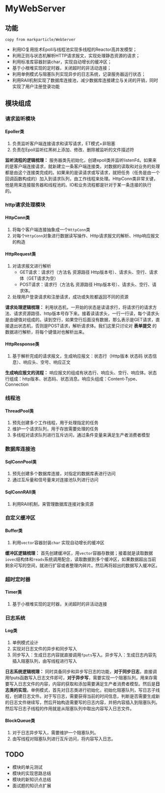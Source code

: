 # MyWebServer

## 功能 
`copy from markparticle/WebServer`
* 利用IO复用技术Epoll与线程池实现多线程的Reactor高并发模型；
* 利用正则与状态机解析HTTP请求报文，实现处理静态资源的请求；
* 利用标准库容器封装char，实现自动增长的缓冲区；
* 基于小根堆实现的定时器，关闭超时的非活动连接；
* 利用单例模式与阻塞队列实现异步的日志系统，记录服务器运行状态；
* 利用RAII机制实现了数据库连接池，减少数据库连接建立与关闭的开销，同时实现了用户注册登录功能
## 模块组成

### 请求监听模块
#### Epoller类

1. 负责监听客户端连接请求和读写请求，ET模式+非阻塞
2. 负责在Epoll监听红黑树上添加、修改、删除被监听的文件描述符

**监听流程的逻辑梳理：** 服务器类先初始化，创建epoll类并监听listenFd。如果来的是客户端连接请求，就新建立一条客户端连接类，对数据的读取和对业务的处理都是由这个连接类完成的。如果来的是读请求或写请求，就把任务（任务是由一个回调函数构成的）加入到请求队列，由工作线程来处理。HttpConn类非常关键，他是用来连接服务器和线程池的。IO和业务流程都是针对于某一条连接的执行的。
### http请求处理模块

#### HttpConn类
1. 将每个客户端连接抽象成一个`HttpConn`类
2. 对每个`HttpConn`对象进行数据读写操作、Http请求报文的解析、Http响应报文的构造

#### HttpRequest类
1. 对请求报文进行解析
   * GET请求：请求行（方法名 资源路径 Http版本号）、请求头、空行、请求体（GET请求为空）
   * POST请求：请求行（方法名 资源路径 Http版本号）、请求头、空行、请求体。
2. 处理用户登录请求和注册请求，成功或失败都返回不同的资源

**请求处理逻辑梳理：** 利用状态机，一开始的状态是读请求行，将请求行的请求方法、请求资源路径、http版本号存下来。接着读请求头，一行一行读，每个请求头是由键值对组成的。读到空行，如果空行后面没有数据，那么表示是GET请求，直接退出状态机，否则是POST请求，解析请求体。我们这里只讨论对 **表单提交** 的数据进行解析，将每个键值对也解析出来。

#### HttpResponse类
1. 基于解析完成的请求报文，生成响应报文：状态行（Http版本 状态码 状态信息）、响应头、空号、响应正文

**生成响应报文的流程：** 响应报文的组成有状态行、响应头、空行、响应体。状态行组成：http版本、状态码、状态消息。响应头组成：Content-Type、Connection

### 线程池
#### ThreadPool类
1. 预先创建多个工作线程，用于处理指定的任务
2. 维护一个请求队列，用于存放需要处理的任务
3. 多线程对请求队列进行互斥访问，通过条件变量来满足生产者消费者模型
### 数据库连接池
#### SqlConnPool类
1. 预先创建多个数据库连接，对指定的数据库表进行访问
2. 通过互斥量和信号量来对连接池队列进行访问
#### SqlConnRAII类
1. 利用RAII机制，来管理数据库连接对象资源
### 自定义缓冲区
#### Buffer类
1. 利用`vector`容器封装`char` 实现自动增长的缓冲区

**缓冲区逻辑梳理：** 首先创建缓冲区，用`vector`容器存数据；接着就是读取数据`iovec`结构体和`readv`系统调用配合，读取数据到多个缓冲区，如果数据超出当前剩余可写的空间，就进行扩容或者整理内碎片。然后再将超出的数据写入缓冲区。

### 超时定时器
#### Timer类
1. 基于小根堆实现的定时器，关闭超时的非活动连接
### 日志系统
#### Log类
1. 单例模式设计
2. 实现对日志文件的异步和同步写入
3. 同步写入：生成日志内容就直接调用`fputs`写入。异步写入：生成日志内容先插入阻塞队列，由写线程进行写入

**日志系统逻辑梳理：** 同时具备同步和异步写日志的功能，**对于同步日志**，直接调用fputs函数写入日志文件即可，**对于异步写**，需要实现一个阻塞队列，用来存需要写入日志文件的内容，内容的获取和添加需要满足生产者消费者模型。然后是**日志类的实现**，单例模式，首先对日志类进行初始化，初始化阻塞队列，写日志子线程，创建日志文件。对于写日志，需要获得当前的时间信息，判断是否需要生成新的日志文件继续写，然后开始构造需要写的日志内容，并把内容插入到阻塞队列。然后写日志子线程的作用就是从阻塞队列中取出内容写入日志文件。
#### BlockQueue类
1. 对于日志异步写入，需要维护一个阻塞队列。
2. 由写线程对阻塞队列进行互斥访问，将内容写入日志。


## TODO
* 模块的单元测试
* 模块的实现思路总结
* 模块的新知识点总结
* 面试题的知识点扩展